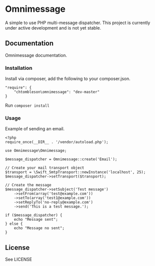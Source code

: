 # Omnimessage

A simple to use PHP multi-message dispatcher. This project is currently
under active development and is not yet stable.

## Documentation

Omnimessage documentation.

### Installation

Install via composer, add the following to your composer.json.

    "require": {
        "chtombleson\omnimessage": "dev-master"
    }

Run `composer install`

### Usage

Example of sending an email.

    <?php
    require_once(__DIR__ . '/vendor/autoload.php');

    use Omnimessage\Omnimessage;

    $message_dispatcher = Omnimessage::create('Email');

    // Create your mail transport object
    $transport = \Swift_SmtpTransport::newInstance('localhost', 25);
    $message_dispatcher->setTransport($transport);

    // Create the message
    $message_dispatcher->setSubject('Test message')
        ->setFrom(array('test@example.com'))
        ->setTo(array('test1@example.com'))
        ->setReplyTo('no-reply@example.com')
        ->send('This is a test message.');

    if ($message_dispatcher) {
        echo "Message sent";
    } else {
        echo "Message no sent";
    }

## License

See LICENSE
